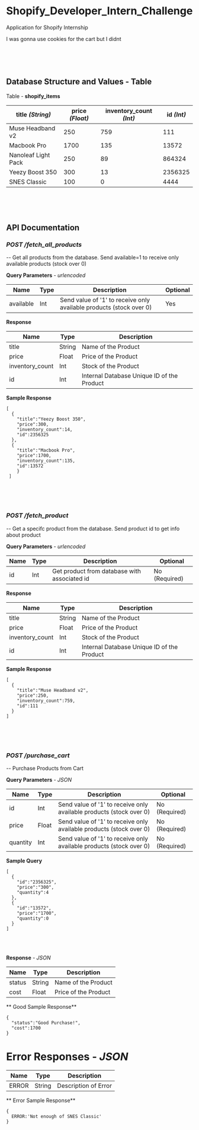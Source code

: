 # Shopify_Developer_Intern_Challenge
Application for Shopify Internship

I was gonna use cookies for the cart but I didnt

<br>
<br>
<br>

## Database Structure and Values - Table
Table - **shopify_items**


| title *(String)* | price *(Float)* | inventory_count *(Int)* | id *(Int)* |
| ------------- | ---------- | ------------- | ---------- |
| Muse Headband v2 |  250 |  759| 111 |
| Macbook Pro |  1700 |  135  | 13572 |
| Nanoleaf Light Pack |  250 |  89 | 864324 |
| Yeezy Boost 350 |  300 |  13 | 2356325 |
| SNES Classic |  100 |  0 | 4444 |

<br>
<br>
<br>

## API Documentation

### *POST /fetch_all_products*

-- Get all products from the database. Send available=1 to receive only available products (stock over 0)



**Query Parameters** - *urlencoded*

| Name | Type | Description | Optional |
| ------------- | ---------- | ------------- | ---------- |
| available |  Int |  Send value of '1' to receive only available products (stock over 0) | Yes |

**Response**

| Name | Type | Description 
| ------------- | ---------- | ------------- |
| title |  String |  Name of the Product |
| price |  Float |  Price of the Product |
| inventory_count |  Int |  Stock of the Product |
| id |  Int |  Internal Database Unique ID of the Product |

**Sample Response**

```
[
  {
    "title":"Yeezy Boost 350",
    "price":300,
    "inventory_count":14,
    "id":2356325
  },
  {
    "title":"Macbook Pro",
    "price":1700,
    "inventory_count":135,
    "id":13572
    }
 ]
```


<br>
<br>
<br>


### *POST /fetch_product*

-- Get a specifc product from the database. Send product id to get info about product


**Query Parameters** - *urlencoded*

| Name | Type | Description | Optional |
| ------------- | ---------- | ------------- | ---------- |
| id |  Int |  Get product from database with associated id | No (Required) |


**Response**

| Name | Type | Description 
| ------------- | ---------- | ------------- |
| title |  String |  Name of the Product |
| price |  Float |  Price of the Product |
| inventory_count |  Int |  Stock of the Product |
| id |  Int |  Internal Database Unique ID of the Product |


**Sample Response**

```
[
  {
    "title":"Muse Headband v2",
    "price":250,
    "inventory_count":759,
    "id":111
  }
]
```

<br>
<br>
<br>


### *POST /purchase_cart*

-- Purchase Products from Cart



**Query Parameters** - *JSON*

| Name | Type | Description | Optional |
| ------------- | ---------- | ------------- | ---------- |
| id |  Int |  Send value of '1' to receive only available products (stock over 0) | No (Required) |
| price |  Float |  Send value of '1' to receive only available products (stock over 0) | No (Required) |
| quantity |  Int |  Send value of '1' to receive only available products (stock over 0) | No (Required) |


**Sample Query**
```
[
  {
    "id":"2356325",
    "price":"300",
    "quantity":4
  },
  {
    "id":"13572",
    "price":"1700",
    "quantity":0
  }
]
```

<br>
<br>

**Response** - *JSON*

| Name | Type | Description 
| ------------- | ---------- | ------------- |
| status |  String |  Name of the Product |
| cost |  Float |  Price of the Product |


** Good Sample Response**

```
{
  "status":"Good Purchase!",
  "cost":1700
} 
```

# Error Responses - *JSON*
| Name | Type | Description 
| ------------- | ---------- | ------------- |
| ERROR |  String |  Description of Error |

** Error Sample Response**


```
{
  ERROR:'Not enough of SNES Classic'
} 
```




